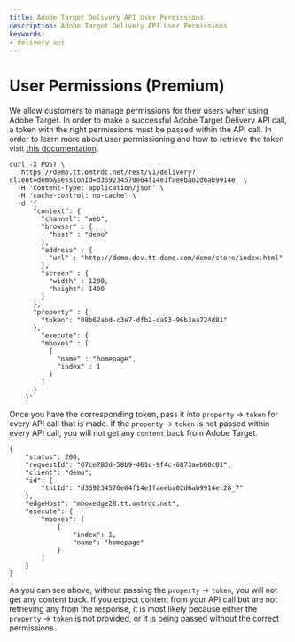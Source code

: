 ```yaml
---
title: Adobe Target Delivery API User Permissions
description: Adobe Target Delivery API User Permissions
keywords:
- delivery api
--- 
```


# User Permissions (Premium)

We allow customers to manage permissions for their users when using Adobe Target. In order to make a successful Adobe Target Delivery API call, a token with the right permissions must be passed within the API call. In order to learn more about user permissioning and how to retrieve the token visit [this documentation](https://experienceleague.adobe.com/docs/target/using/administer/manage-users/enterprise/properties-overview.html).

```
curl -X POST \
  'https://demo.tt.omtrdc.net/rest/v1/delivery?client=demo&sessionId=d359234570e04f14e1faeeba02d6ab9914e' \
  -H 'Content-Type: application/json' \
  -H 'cache-control: no-cache' \
  -d '{
      "context": {
        "channel": "web",
        "browser" : {
          "host" : "demo"
        },
        "address" : {
          "url" : "http://demo.dev.tt-demo.com/demo/store/index.html"
        },
        "screen" : {
          "width" : 1200,
          "height": 1400
        }
      },
      "property" : {
        "token": "08b62abd-c3e7-dfb2-da93-96b3aa724d81"
      },
        "execute": {
        "mboxes" : [
          {
            "name" : "homepage",
            "index" : 1
          }
        ]
      }
    }'
```

Once you have the corresponding token, pass it into `property` -> `token` for every API call that is made. If the `property` -> `token` is not passed within every API call, you will not get any `content` back from Adobe Target.

```
{
    "status": 200,
    "requestId": "07ce783d-58b9-461c-9f4c-6873aeb00c01",
    "client": "demo",
    "id": {
        "tntId": "d359234570e04f14e1faeeba02d6ab9914e.28_7"
    },
    "edgeHost": "mboxedge28.tt.omtrdc.net",
    "execute": {
        "mboxes": [
            {
                "index": 1,
                "name": "homepage"
            }
        ]
    }
}
```

As you can see above, without passing the `property` -> `token`, you will not get any content back. If you expect content from your API call but are not retrieving any from the response, it is most likely because either the  `property` -> `token` is not provided, or it is being passed without the correct permissions.
